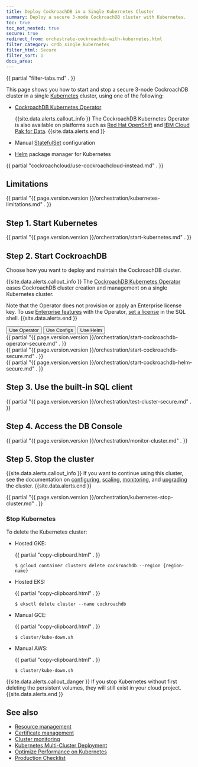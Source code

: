 ```yaml
---
title: Deploy CockroachDB in a Single Kubernetes Cluster
summary: Deploy a secure 3-node CockroachDB cluster with Kubernetes.
toc: true
toc_not_nested: true
secure: true
redirect_from: orchestrate-cockroachdb-with-kubernetes.html
filter_category: crdb_single_kubernetes
filter_html: Secure
filter_sort: 1
docs_area: 
---
```


{{ partial "filter-tabs.md" . }}

This page shows you how to start and stop a secure 3-node CockroachDB cluster in a single [Kubernetes](http://kubernetes.io/) cluster, using one of the following:

- [CockroachDB Kubernetes Operator](https://github.com/cockroachdb/cockroach-operator)

    {{site.data.alerts.callout_info }}
    The CockroachDB Kubernetes Operator is also available on platforms such as [Red Hat OpenShift](deploy-cockroachdb-with-kubernetes-openshift.html) and [IBM Cloud Pak for Data](https://www.ibm.com/products/cloud-pak-for-data).
    {{site.data.alerts.end }}

- Manual [StatefulSet](http://kubernetes.io/docs/concepts/abstractions/controllers/statefulsets/) configuration

- [Helm](https://helm.sh/) package manager for Kubernetes

{{ partial "cockroachcloud/use-cockroachcloud-instead.md" . }}

## Limitations

{{ partial "{{ page.version.version }}/orchestration/kubernetes-limitations.md" . }}

## Step 1. Start Kubernetes

{{ partial "{{ page.version.version }}/orchestration/start-kubernetes.md" . }}

## Step 2. Start CockroachDB

Choose how you want to deploy and maintain the CockroachDB cluster.

{{site.data.alerts.callout_info }}
The [CockroachDB Kubernetes Operator](https://github.com/cockroachdb/cockroach-operator) eases CockroachDB cluster creation and management on a single Kubernetes cluster.

Note that the Operator does not provision or apply an Enterprise license key. To use [Enterprise features](enterprise-licensing.html) with the Operator, [set a license](licensing-faqs.html#set-a-license) in the SQL shell.
{{site.data.alerts.end }}

<div class="filters filters-big clearfix">
    <button class="filter-button" data-scope="operator">Use Operator</button>
    <button class="filter-button" data-scope="manual">Use Configs</button>
    <button class="filter-button" data-scope="helm">Use Helm</button>
</div>

<section class="filter-content" markdown="1" data-scope="operator">
{{ partial "{{ page.version.version }}/orchestration/start-cockroachdb-operator-secure.md" . }}
</section>

<section class="filter-content" markdown="1" data-scope="manual">
{{ partial "{{ page.version.version }}/orchestration/start-cockroachdb-secure.md" . }}
</section>

<section class="filter-content" markdown="1" data-scope="helm">
{{ partial "{{ page.version.version }}/orchestration/start-cockroachdb-helm-secure.md" . }}
</section>

## Step 3. Use the built-in SQL client

{{ partial "{{ page.version.version }}/orchestration/test-cluster-secure.md" . }}

## Step 4. Access the DB Console

{{ partial "{{ page.version.version }}/orchestration/monitor-cluster.md" . }}

## Step 5. Stop the cluster

{{site.data.alerts.callout_info }}
If you want to continue using this cluster, see the documentation on [configuring](configure-cockroachdb-kubernetes.html), [scaling](scale-cockroachdb-kubernetes.html), [monitoring](monitor-cockroachdb-kubernetes.html), and [upgrading](upgrade-cockroachdb-kubernetes.html) the cluster.
{{site.data.alerts.end }}

{{ partial "{{ page.version.version }}/orchestration/kubernetes-stop-cluster.md" . }}

### Stop Kubernetes

To delete the Kubernetes cluster:

- Hosted GKE:

    {{ partial "copy-clipboard.html" . }}
    ~~~ shell
    $ gcloud container clusters delete cockroachdb --region {region-name}
    ~~~
- Hosted EKS:

    {{ partial "copy-clipboard.html" . }}
    ~~~ shell
    $ eksctl delete cluster --name cockroachdb
    ~~~   
- Manual GCE:

    {{ partial "copy-clipboard.html" . }}
    ~~~ shell
    $ cluster/kube-down.sh
    ~~~
- Manual AWS:

    {{ partial "copy-clipboard.html" . }}
    ~~~ shell
    $ cluster/kube-down.sh
    ~~~

{{site.data.alerts.callout_danger }}
If you stop Kubernetes without first deleting the persistent volumes, they will still exist in your cloud project.
{{site.data.alerts.end }}

## See also

- [Resource management](configure-cockroachdb-kubernetes.html)
- [Certificate management](secure-cockroachdb-kubernetes.html)
- [Cluster monitoring](monitor-cockroachdb-kubernetes.html)
- [Kubernetes Multi-Cluster Deployment](orchestrate-cockroachdb-with-kubernetes-multi-cluster.html)
- [Optimize Performance on Kubernetes](kubernetes-performance.html)
- [Production Checklist](recommended-production-settings.html)
